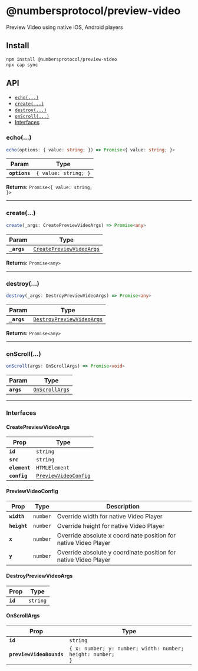# @numbersprotocol/preview-video

Preview Video using native iOS, Android players

## Install

```bash
npm install @numbersprotocol/preview-video
npx cap sync
```

## API

<docgen-index>

* [`echo(...)`](#echo)
* [`create(...)`](#create)
* [`destroy(...)`](#destroy)
* [`onScroll(...)`](#onscroll)
* [Interfaces](#interfaces)

</docgen-index>

<docgen-api>
<!--Update the source file JSDoc comments and rerun docgen to update the docs below-->

### echo(...)

```typescript
echo(options: { value: string; }) => Promise<{ value: string; }>
```

| Param         | Type                            |
| ------------- | ------------------------------- |
| **`options`** | <code>{ value: string; }</code> |

**Returns:** <code>Promise&lt;{ value: string; }&gt;</code>

--------------------


### create(...)

```typescript
create(_args: CreatePreviewVideoArgs) => Promise<any>
```

| Param       | Type                                                                      |
| ----------- | ------------------------------------------------------------------------- |
| **`_args`** | <code><a href="#createpreviewvideoargs">CreatePreviewVideoArgs</a></code> |

**Returns:** <code>Promise&lt;any&gt;</code>

--------------------


### destroy(...)

```typescript
destroy(_args: DestroyPreviewVideoArgs) => Promise<any>
```

| Param       | Type                                                                        |
| ----------- | --------------------------------------------------------------------------- |
| **`_args`** | <code><a href="#destroypreviewvideoargs">DestroyPreviewVideoArgs</a></code> |

**Returns:** <code>Promise&lt;any&gt;</code>

--------------------


### onScroll(...)

```typescript
onScroll(args: OnScrollArgs) => Promise<void>
```

| Param      | Type                                                  |
| ---------- | ----------------------------------------------------- |
| **`args`** | <code><a href="#onscrollargs">OnScrollArgs</a></code> |

--------------------


### Interfaces


#### CreatePreviewVideoArgs

| Prop          | Type                                                              |
| ------------- | ----------------------------------------------------------------- |
| **`id`**      | <code>string</code>                                               |
| **`src`**     | <code>string</code>                                               |
| **`element`** | <code>HTMLElement</code>                                          |
| **`config`**  | <code><a href="#previewvideoconfig">PreviewVideoConfig</a></code> |


#### PreviewVideoConfig

| Prop         | Type                | Description                                                     |
| ------------ | ------------------- | --------------------------------------------------------------- |
| **`width`**  | <code>number</code> | Override width for native Video Player                          |
| **`height`** | <code>number</code> | Override height for native Video Player                         |
| **`x`**      | <code>number</code> | Override absolute x coordinate position for native Video Player |
| **`y`**      | <code>number</code> | Override absolute y coordinate position for native Video Player |


#### DestroyPreviewVideoArgs

| Prop     | Type                |
| -------- | ------------------- |
| **`id`** | <code>string</code> |


#### OnScrollArgs

| Prop                     | Type                                                                  |
| ------------------------ | --------------------------------------------------------------------- |
| **`id`**                 | <code>string</code>                                                   |
| **`previewVideoBounds`** | <code>{ x: number; y: number; width: number; height: number; }</code> |

</docgen-api>
